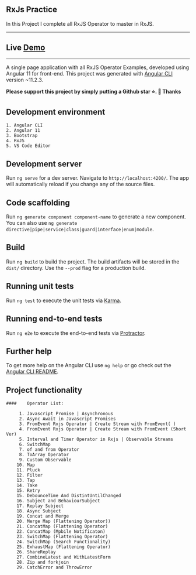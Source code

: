 ##  RxJs Practice

  In this Project I complete all RxJS Operator to master in RxJS.
****
## Live [Demo](https://being-rxjs.herokuapp.com/promise)
****

A single page application with all RxJS Operator Examples, developed using Angular 11 for front-end.
This project was generated with [Angular CLI](https://github.com/angular/angular-cli) version ~11.2.3.

**Please support this project by simply putting a Github star ⭐. 🙏 Thanks**

## Development environment

    1. Angular CLI
    2. Angular 11
    3. Bootstrap
    4. RxJS
    5. VS Code Editor

## Development server

Run `ng serve` for a dev server. Navigate to `http://localhost:4200/`. The app will automatically reload if you change any of the source files.

## Code scaffolding

Run `ng generate component component-name` to generate a new component. You can also use `ng generate directive|pipe|service|class|guard|interface|enum|module`.

## Build

Run `ng build` to build the project. The build artifacts will be stored in the `dist/` directory. Use the `--prod` flag for a production build.

## Running unit tests

Run `ng test` to execute the unit tests via [Karma](https://karma-runner.github.io).

## Running end-to-end tests

Run `ng e2e` to execute the end-to-end tests via [Protractor](http://www.protractortest.org/).

## Further help

To get more help on the Angular CLI use `ng help` or go check out the [Angular CLI README](https://github.com/angular/angular-cli/blob/master/README.md).


## Project functionality


	####	Operator List: 
 
		 1. Javascript Promise | Asynchronous
		 2. Async Await in Javascript Promises
		 3. FromEvent Rxjs Operator | Create Stream with FromEvent( )
		 4. FromEvent Rxjs Operator | Create Stream with FromEvent (Short Ver)
		 5. Interval and Timer Operator in Rxjs | Observable Streams
		 6. SwitchMap
		 7. of and from Operator
		 8. ToArray Operator
		 9. Custom Observable
		10. Map
		11. Pluck
		12. Filter
		13. Tap
		14. Take
		15. Retry
		15. DebounceTime And DistintUntilChanged
		16. Subject and BehaviourSubject
		17. Replay Subject
		18. Async Subject
		19. Concat and Merge
		20. Merge Map (Flattening Operator))
		21. ConcatMap (Flattening Operator)
		22. ConcatMap (Mpbile Notificaton)
		23. SwitchMap (Flattening Operator)
		24. SwitchMap (Search Functionality)
		25. ExhaustMap (Flattening Operator)
		26. ShareReplay
		27. CombineLatest and WithLatestForm
		28. Zip and forkjoin
		29. CatchError and ThrowError
